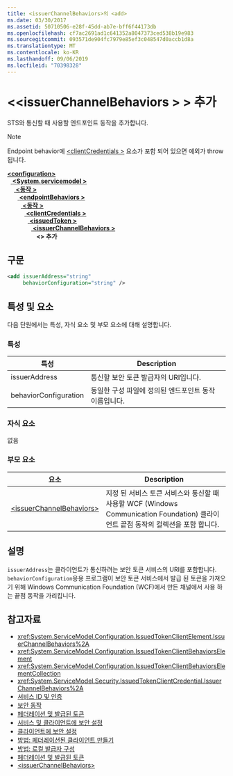 ```yaml
---
title: <issuerChannelBehaviors>의 <add>
ms.date: 03/30/2017
ms.assetid: 50710506-e28f-45dd-ab7e-bff6f44173db
ms.openlocfilehash: cf7ac2691ad1c641352a8047373ced538b19e983
ms.sourcegitcommit: 093571de904fc7979e85ef3c048547d0accb1d8a
ms.translationtype: MT
ms.contentlocale: ko-KR
ms.lasthandoff: 09/06/2019
ms.locfileid: "70398328"
---
```

# <a name="add-of-issuerchannelbehaviors"></a>\<\<issuerChannelBehaviors > > 추가

STS와 통신할 때 사용할 엔드포인트 동작을 추가합니다.

> [!NOTE]
> Endpoint behavior에 [ \<clientCredentials >](clientcredentials.md) 요소가 포함 되어 있으면 예외가 throw 됩니다.

[ **\<configuration>** ](../configuration-element.md)\
&nbsp;&nbsp;[ **\<System.servicemodel >** ](system-servicemodel.md)\
&nbsp;&nbsp;&nbsp;&nbsp;[ **\<동작 >** ](behaviors.md)\
&nbsp;&nbsp;&nbsp;&nbsp;&nbsp;&nbsp;[ **\<endpointBehaviors >** ](endpointbehaviors.md)\
&nbsp;&nbsp;&nbsp;&nbsp;&nbsp;&nbsp;&nbsp;&nbsp;[ **\<동작 >** ](behavior-of-endpointbehaviors.md)\
&nbsp;&nbsp;&nbsp;&nbsp;&nbsp;&nbsp;&nbsp;&nbsp;&nbsp;&nbsp;[ **\<clientCredentials >** ](clientcredentials.md)\
&nbsp;&nbsp;&nbsp;&nbsp;&nbsp;&nbsp;&nbsp;&nbsp;&nbsp;&nbsp;&nbsp;&nbsp;[ **\<issuedToken >** ](issuedtoken.md)\
&nbsp;&nbsp;&nbsp;&nbsp;&nbsp;&nbsp;&nbsp;&nbsp;&nbsp;&nbsp;&nbsp;&nbsp;&nbsp;&nbsp;[ **\<issuerChannelBehaviors >** ](issuerchannelbehaviors-element.md)\
&nbsp;&nbsp;&nbsp;&nbsp;&nbsp;&nbsp;&nbsp;&nbsp;&nbsp;&nbsp;&nbsp;&nbsp;&nbsp;&nbsp;&nbsp;&nbsp; **\<> 추가**  

## <a name="syntax"></a>구문

```xml
<add issuerAddress="string"
     behaviorConfiguration="string" />
```

## <a name="attributes-and-elements"></a>특성 및 요소

다음 단원에서는 특성, 자식 요소 및 부모 요소에 대해 설명합니다.

### <a name="attributes"></a>특성

|특성|Description|
|---------------|-----------------|
|issuerAddress|통신할 보안 토큰 발급자의 URI입니다.|
|behaviorConfiguration|동일한 구성 파일에 정의된 엔드포인트 동작 이름입니다.|

### <a name="child-elements"></a>자식 요소

없음

### <a name="parent-elements"></a>부모 요소

|요소|Description|
|-------------|-----------------|
|[\<issuerChannelBehaviors>](issuerchannelbehaviors-element.md)|지정 된 서비스 토큰 서비스와 통신할 때 사용할 WCF (Windows Communication Foundation) 클라이언트 끝점 동작의 컬렉션을 포함 합니다.|

## <a name="remarks"></a>설명

`issuerAddress`는 클라이언트가 통신하려는 보안 토큰 서비스의 URI를 포함합니다. `behaviorConfiguration`응용 프로그램이 보안 토큰 서비스에서 발급 된 토큰을 가져오기 위해 Windows Communication Foundation (WCF)에서 만든 채널에서 사용 하는 끝점 동작을 가리킵니다.

## <a name="see-also"></a>참고자료

- <xref:System.ServiceModel.Configuration.IssuedTokenClientElement.IssuerChannelBehaviors%2A>
- <xref:System.ServiceModel.Configuration.IssuedTokenClientBehaviorsElement>
- <xref:System.ServiceModel.Configuration.IssuedTokenClientBehaviorsElementCollection>
- <xref:System.ServiceModel.Security.IssuedTokenClientCredential.IssuerChannelBehaviors%2A>
- [서비스 ID 및 인증](../../../wcf/feature-details/service-identity-and-authentication.md)
- [보안 동작](../../../wcf/feature-details/security-behaviors-in-wcf.md)
- [페더레이션 및 발급된 토큰](../../../wcf/feature-details/federation-and-issued-tokens.md)
- [서비스 및 클라이언트에 보안 설정](../../../wcf/feature-details/securing-services-and-clients.md)
- [클라이언트에 보안 설정](../../../wcf/securing-clients.md)
- [방법: 페더레이션된 클라이언트 만들기](../../../wcf/feature-details/how-to-create-a-federated-client.md)
- [방법: 로컬 발급자 구성](../../../wcf/feature-details/how-to-configure-a-local-issuer.md)
- [페더레이션 및 발급된 토큰](../../../wcf/feature-details/federation-and-issued-tokens.md)
- [\<issuerChannelBehaviors>](issuerchannelbehaviors-element.md)
